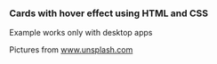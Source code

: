 ### Cards with hover effect using HTML and CSS


Example works only with desktop apps

Pictures from www.unsplash.com
